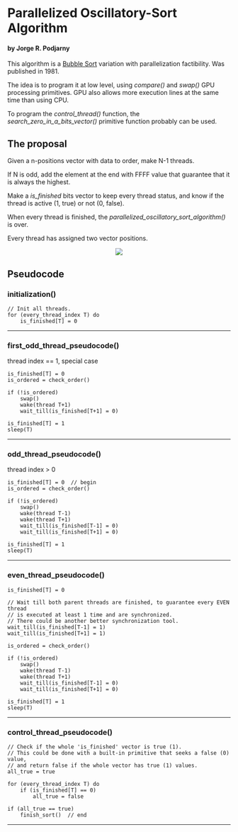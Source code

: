 # Parallelized Oscillatory-Sort Algorithm
#### by Jorge R. Podjarny

This algorithm is a <a href="https://en.wikipedia.org/wiki/Bubble_sort">Bubble Sort</a> variation with parallelization factibility.
Was published in 1981.

The idea is to program it at low level, using *compare()* and *swap()* GPU
processing primitives. GPU also allows more execution lines at the same
time than using CPU.

To program the *control_thread()* function, the
*search_zero_in_a_bits_vector()* primitive function probably can be used.


## The proposal

Given a n-positions vector with data to order, make N-1 threads.

If N is odd, add the element at the end with FFFF value that guarantee that
it is always the highest.

Make a *is_finished* bits vector to keep every thread status, and know if the
thread is active (1, true) or not (0, false).

When every thread is finished, the *parallelized_oscillatory_sort_algorithm()* is over.

Every thread has assigned two vector positions.

<p align="center">
  <img src="https://user-images.githubusercontent.com/7065401/28588255-5aefedae-7150-11e7-8d9c-c3b4bc98cebc.png">
</p>

## Pseudocode

### initialization()

	// Init all threads.
	for (every_thread_index T) do
		is_finished[T] = 0
---


### first_odd_thread_pseudocode()
thread index == 1, special case

	is_finished[T] = 0
	is_ordered = check_order()

	if (!is_ordered)
		swap()
		wake(thread T+1)
		wait_till(is_finished[T+1] = 0)

	is_finished[T] = 1
	sleep(T)
---


### odd_thread_pseudocode()
thread index > 0

	is_finished[T] = 0  // begin
	is_ordered = check_order()

	if (!is_ordered)
		swap()
		wake(thread T-1)
		wake(thread T+1)
		wait_till(is_finished[T-1] = 0)
		wait_till(is_finished[T+1] = 0)

	is_finished[T] = 1
	sleep(T)
---


### even_thread_pseudocode()

	is_finished[T] = 0

	// Wait till both parent threads are finished, to guarantee every EVEN thread
	// is executed at least 1 time and are synchronized.
	// There could be another better synchronization tool.
	wait_till(is_finished[T-1] = 1)
	wait_till(is_finished[T+1] = 1)

	is_ordered = check_order()

	if (!is_ordered)
		swap()
		wake(thread T-1)
		wake(thread T+1)
		wait_till(is_finished[T-1] = 0)
		wait_till(is_finished[T+1] = 0)

	is_finished[T] = 1
	sleep(T)
---


### control_thread_pseudocode()

	// Check if the whole 'is_finished' vector is true (1).
	// This could be done with a built-in primitive that seeks a false (0) value,
	// and return false if the whole vector has true (1) values.
	all_true = true

	for (every_thread_index T) do
		if (is_finished[T] == 0)
			all_true = false

	if (all_true == true)
		finish_sort()  // end
---
